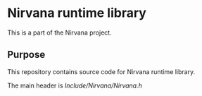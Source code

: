 # Nirvana runtime library

This is a part of the Nirvana project.

## Purpose

This repository contains source code for Nirvana runtime library.

The main header is *Include/Nirvana/Nirvana.h*
